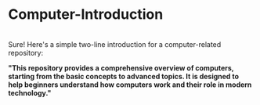 # Computer-Introduction
<br>
Sure! Here's a simple two-line introduction for a computer-related repository:

**"This repository provides a comprehensive overview of computers, starting from the basic concepts to advanced topics. It is designed to help beginners understand how computers work and their role in modern technology."**
